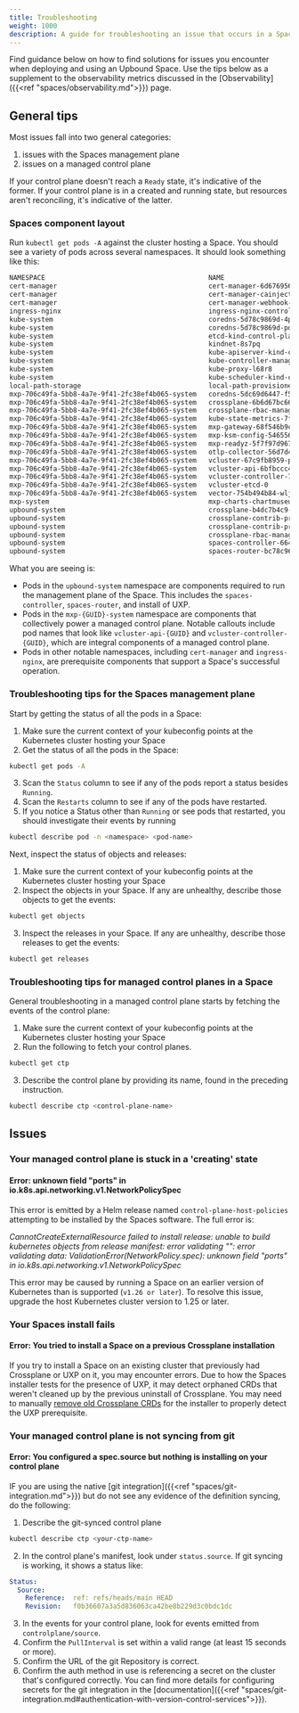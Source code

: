 ```yaml
---
title: Troubleshooting
weight: 1000
description: A guide for troubleshooting an issue that occurs in a Space
---
```


Find guidance below on how to find solutions for issues you encounter when deploying and using an Upbound Space. Use the tips below as a supplement to the observability metrics discussed in the [Observability]({{<ref "spaces/observability.md">}}) page.

## General tips

Most issues fall into two general categories:

1. issues with the Spaces management plane
2. issues on a managed control plane

If your control plane doesn't reach a `Ready` state, it's indicative of the former. If your control plane is in a created and running state, but resources aren't reconciling, it's indicative of the latter.

### Spaces component layout

Run `kubectl get pods -A` against the cluster hosting a Space. You should see a variety of pods across several namespaces. It should look something like this:

```bash
NAMESPACE                                         NAME                                                              READY   STATUS    RESTARTS      AGE
cert-manager                                      cert-manager-6d6769565c-mc5df                                     1/1     Running   0             25m
cert-manager                                      cert-manager-cainjector-744bb89575-nw4fg                          1/1     Running   0             25m
cert-manager                                      cert-manager-webhook-759d6dcbf7-ps4mq                             1/1     Running   0             25m
ingress-nginx                                     ingress-nginx-controller-7f8ccfccc6-6szlp                         1/1     Running   0             25m
kube-system                                       coredns-5d78c9869d-4p477                                          1/1     Running   0             26m
kube-system                                       coredns-5d78c9869d-pdxt6                                          1/1     Running   0             26m
kube-system                                       etcd-kind-control-plane                                           1/1     Running   0             26m
kube-system                                       kindnet-8s7pq                                                     1/1     Running   0             26m
kube-system                                       kube-apiserver-kind-control-plane                                 1/1     Running   0             26m
kube-system                                       kube-controller-manager-kind-control-plane                        1/1     Running   0             26m
kube-system                                       kube-proxy-l68r8                                                  1/1     Running   0             26m
kube-system                                       kube-scheduler-kind-control-plane                                 1/1     Running   0             26m
local-path-storage                                local-path-provisioner-6bc4bddd6b-qsdjt                           1/1     Running   0             26m
mxp-706c49fa-5bb8-4a7e-9f41-2fc38ef4b065-system   coredns-5dc69d6447-f56rh-x-kube-system-x-vcluster                 1/1     Running   0             21m
mxp-706c49fa-5bb8-4a7e-9f41-2fc38ef4b065-system   crossplane-6b6d67bc66-6b8nx-x-upbound-system-x-vcluster           1/1     Running   0             20m
mxp-706c49fa-5bb8-4a7e-9f41-2fc38ef4b065-system   crossplane-rbac-manager-78f6fc7cb4-pjkhc-x-upbound-s-12253c3c4e   1/1     Running   0             20m
mxp-706c49fa-5bb8-4a7e-9f41-2fc38ef4b065-system   kube-state-metrics-7f8f4dcc5b-8p8c4                               1/1     Running   0             22m
mxp-706c49fa-5bb8-4a7e-9f41-2fc38ef4b065-system   mxp-gateway-68f546b9c8-xnz5j-x-upbound-system-x-vcluster          1/1     Running   0             20m
mxp-706c49fa-5bb8-4a7e-9f41-2fc38ef4b065-system   mxp-ksm-config-54655667bb-hv9br                                   1/1     Running   0             22m
mxp-706c49fa-5bb8-4a7e-9f41-2fc38ef4b065-system   mxp-readyz-5f7f97d967-b98bw                                       1/1     Running   0             22m
mxp-706c49fa-5bb8-4a7e-9f41-2fc38ef4b065-system   otlp-collector-56d7d46c8d-g5sh5-x-upbound-system-x-vcluster       1/1     Running   0             20m
mxp-706c49fa-5bb8-4a7e-9f41-2fc38ef4b065-system   vcluster-67c9fb8959-ppb2m                                         1/1     Running   0             22m
mxp-706c49fa-5bb8-4a7e-9f41-2fc38ef4b065-system   vcluster-api-6bfbccc49d-ffgpj                                     1/1     Running   0             22m
mxp-706c49fa-5bb8-4a7e-9f41-2fc38ef4b065-system   vcluster-controller-7cc6855656-8c46b                              1/1     Running   0             22m
mxp-706c49fa-5bb8-4a7e-9f41-2fc38ef4b065-system   vcluster-etcd-0                                                   1/1     Running   0             22m
mxp-706c49fa-5bb8-4a7e-9f41-2fc38ef4b065-system   vector-754b494b84-wljw4                                           1/1     Running   0             22m
mxp-system                                        mxp-charts-chartmuseum-7587f77558-8tltb                           1/1     Running   0             23m
upbound-system                                    crossplane-b4dc7b4c9-6hjh5                                        1/1     Running   0             25m
upbound-system                                    crossplane-contrib-provider-helm-ce18dd03e6e4-7945d8985-4gcwr     1/1     Running   0             24m
upbound-system                                    crossplane-contrib-provider-kubernetes-1f1e32c1957d-577756gs2x4   1/1     Running   0             24m
upbound-system                                    crossplane-rbac-manager-d8cb49cbc-gbvvf                           1/1     Running   0             25m
upbound-system                                    spaces-controller-6647677cf9-5zl5q                                1/1     Running   0             24m
upbound-system                                    spaces-router-bc78c96d7-kzts2                                     2/2     Running   0             24m
```

What you are seeing is:

- Pods in the `upbound-system` namespace are components required to run the management plane of the Space. This includes the `spaces-controller`, `spaces-router`, and install of UXP.
- Pods in the `mxp-{GUID}-system` namespace are components that collectively power a managed control plane. Notable callouts include pod names that look like `vcluster-api-{GUID}` and `vcluster-controller-{GUID}`, which are integral components of a managed control plane.
- Pods in other notable namespaces, including `cert-manager` and `ingress-nginx`, are prerequisite components that support a Space's successful operation.



### Troubleshooting tips for the Spaces management plane

Start by getting the status of all the pods in a Space:

1. Make sure the current context of your kubeconfig points at the Kubernetes cluster hosting your Space
2. Get the status of all the pods in the Space:
```bash
kubectl get pods -A
```
3. Scan the `Status` column to see if any of the pods report a status besides `Running`.
4. Scan the `Restarts` column to see if any of the pods have restarted.
5. If you notice a Status other than `Running` or see pods that restarted, you should investigate their events by running 
```bash
kubectl describe pod -n <namespace> <pod-name>
```

Next, inspect the status of objects and releases:

1. Make sure the current context of your kubeconfig points at the Kubernetes cluster hosting your Space
2. Inspect the objects in your Space. If any are unhealthy, describe those objects to get the events:
```bash
kubectl get objects
```
3. Inspect the releases in your Space. If any are unhealthy, describe those releases to get the events:
```bash
kubectl get releases
```

### Troubleshooting tips for managed control planes in a Space

General troubleshooting in a managed control plane starts by fetching the events of the control plane:

1. Make sure the current context of your kubeconfig points at the Kubernetes cluster hosting your Space
2. Run the following to fetch your control planes.
```bash
kubectl get ctp
```
3. Describe the control plane by providing its name, found in the preceding instruction.
```bash
kubectl describe ctp <control-plane-name>
```

## Issues

<!-- vale off -->
### Your managed control plane is stuck in a 'creating' state

#### Error: unknown field "ports" in io.k8s.api.networking.v1.NetworkPolicySpec

This error is emitted by a Helm release named `control-plane-host-policies` attempting to be installed by the Spaces software. The full error is:

_CannotCreateExternalResource failed to install release: unable to build kubernetes objects from release manifest: error validating "": error validating data: ValidationError(NetworkPolicy.spec): unknown field "ports" in io.k8s.api.networking.v1.NetworkPolicySpec_

This error may be caused by running a Space on an earlier version of Kubernetes than is supported (`v1.26 or later`). To resolve this issue, upgrade the host Kubernetes cluster version to 1.25 or later.

### Your Spaces install fails

#### Error: You tried to install a Space on a previous Crossplane installation

If you try to install a Space on an existing cluster that previously had Crossplane or UXP on it, you may encounter errors. Due to how the Spaces installer tests for the presence of UXP, it may detect orphaned CRDs that weren't cleaned up by the previous uninstall of Crossplane. You may need to manually [remove old Crossplane CRDs](https://docs.crossplane.io/latest/software/uninstall/) for the installer to properly detect the UXP prerequisite.

### Your managed control plane is not syncing from git

#### Error: You configured a spec.source but nothing is installing on your control plane

IF you are using the native [git integration]({{<ref "spaces/git-integration.md">}}) but do not see any evidence of the definition syncing, do the following:

1. Describe the git-synced control plane
```bash
kubectl describe ctp <your-ctp-name>
```
2. In the control plane's manifest, look under `status.source`. If git syncing is working, it shows a status like:
```yaml
Status:
  Source:
    Reference:  ref: refs/heads/main HEAD
    Revision:   f0b36607a3a5d836063ca42be8b229d3c0bdc1dc
```
3. In the events for your control plane, look for events emitted from `controlplane/source`.
4. Confirm the `PullInterval` is set within a valid range (at least 15 seconds or more).
5. Confirm the URL of the git Repository is correct.
6. Confirm the auth method in use is referencing a secret on the cluster that's configured correctly. You can find more details for configuring secrets for the git integration in the [documentation]({{<ref "spaces/git-integration.md#authentication-with-version-control-services">}}).

<!-- vale on -->